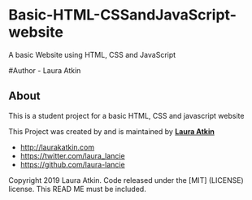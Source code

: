 # Basic-HTML-CSSandJavaScript-website
A basic Website using HTML, CSS and JavaScript 

#Author - Laura Atkin 


## About

This is a student project for a basic HTML, CSS and javascript website 

This Project was created by and is maintained by **[Laura Atkin](http://laurakatkin.co.uk/)**
* http://laurakatkin.com
* https://twitter.com/laura_lancie
* https://github.com/laura-lancie


Copyright 2019 Laura Atkin. Code released under the [MIT] (LICENSE) license. This READ ME must be included. 
